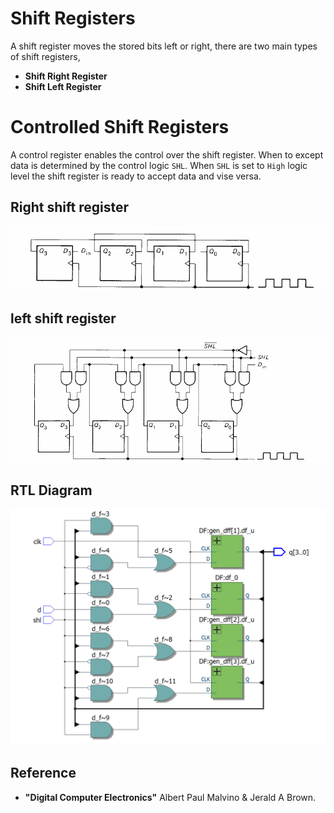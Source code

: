 # Shift Registers 

A shift register moves the stored bits left or right, there are two main types of shift registers, 

- **Shift Right Register**
- **Shift Left Register** 

# Controlled Shift Registers

A control register enables the control over the shift register. When to except data is determined by the control logic `SHL`. When `SHL` is set to `High` logic level the shift register is ready to accept data and vise versa.

## Right shift register
![Right shift register](https://github.com/DinethPrabashana/Shift-Register-Implementation/blob/main/Controlled%20Shift%20Register/Circuit%20Diagrams/Right_Shift_Reg.png)

## left shift register
![left shift register](https://github.com/DinethPrabashana/Shift-Register-Implementation/blob/main/Controlled%20Shift%20Register/Circuit%20Diagrams/Controlled_left_shift_Reg.png)

## RTL Diagram 
![RTL Diagram ](https://github.com/DinethPrabashana/Shift-Register-Implementation/blob/main/Controlled%20Shift%20Register/Circuit%20Diagrams/RTL%20view.png)

## Reference 
- **"Digital Computer Electronics"** Albert Paul Malvino & Jerald A Brown.
